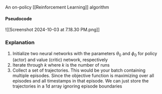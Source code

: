 An on-policy [[Reinforcement Learning]] algorithm

#### Pseudocode
![[Screenshot 2024-10-03 at 7.18.30 PM.png]]

### Explanation
1. Initialize two neural networks with the parameters $\theta_{0}$ and $\phi_{0}$ for policy (actor) and value (critic) network, respectively
2. Iterate through $k$ where $k$ is the number of runs
3. Collect a set of trajectories. This would be your batch containing multiple episodes. Since the objective function is maximizing over all episodes and all timestamps in that episode. We can just store the trajectories in a 1d array ignoring episode boundaries